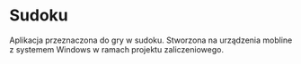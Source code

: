 # Sudoku

Aplikacja przeznaczona do gry w sudoku. Stworzona na urządzenia mobline z systemem Windows w ramach projektu zaliczeniowego.
